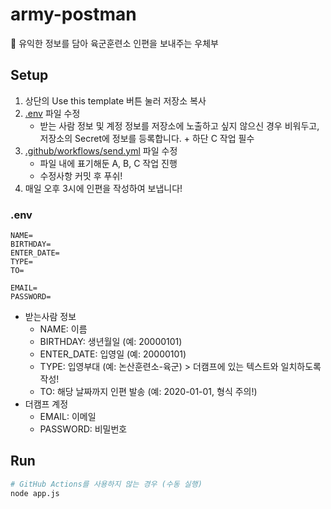 # army-postman

📮 유익한 정보를 담아 육군훈련소 인편을 보내주는 우체부

## Setup

1. 상단의 Use this template 버튼 눌러 저장소 복사
2. [.env](./env) 파일 수정
   - 받는 사람 정보 및 계정 정보를 저장소에 노출하고 싶지 않으신 경우 비워두고, 저장소의 Secret에 정보를 등록합니다. + 하단 C 작업 필수
3. [.github/workflows/send.yml](.github/workflows/send.yml) 파일 수정
   - 파일 내에 표기해둔 A, B, C 작업 진행
   - 수정사항 커밋 후 푸쉬!
4. 매일 오후 3시에 인편을 작성하여 보냅니다!

### .env

```
NAME=
BIRTHDAY=
ENTER_DATE=
TYPE=
TO=

EMAIL=
PASSWORD=
```

- 받는사람 정보
  - NAME: 이름
  - BIRTHDAY: 생년월일 (예: 20000101)
  - ENTER_DATE: 입영일 (예: 20000101)
  - TYPE: 입영부대 (예: 논산훈련소-육군) > 더캠프에 있는 텍스트와 일치하도록 작성!
  - TO: 해당 날짜까지 인편 발송 (예: 2020-01-01, 형식 주의!)
- 더캠프 계정
  - EMAIL: 이메일
  - PASSWORD: 비밀번호

## Run

```bash
# GitHub Actions를 사용하지 않는 경우 (수동 실행)
node app.js
```
